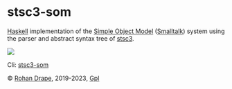 # stsc3-som

[Haskell](http://haskell.org/)
implementation of the
[Simple Object Model](http://som-st.github.io/)
([Smalltalk](http://archive.org/details/byte-magazine-1981-08/))
system using the parser and abstract syntax tree of
[stsc3](http://rohandrape.net/?t=stsc3).

![](https://rohandrape.net/sw/stsc3/lib/png/smalltalk-balloon.png)

Cli:
[stsc3-som](https://rohandrape.net/?t=stsc3-som&e=md/stsc3-som.md)

© [Rohan Drape](http://rohandrape.net/), 2019-2023, [Gpl](http://gnu.org/copyleft/)

